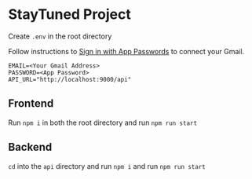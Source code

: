 # StayTuned Project

Create `.env` in the root directory

Follow instructions to [Sign in with App Passwords](https://support.google.com/accounts/answer/185833?hl=en) to connect your Gmail.

```
EMAIL=<Your Gmail Address>
PASSWORD=<App Password>
API_URL="http://localhost:9000/api"
```
## Frontend 

Run `npm i` in both the root directory and run `npm run start`


## Backend

`cd` into the `api` directory and run `npm i` and run `npm run start`

